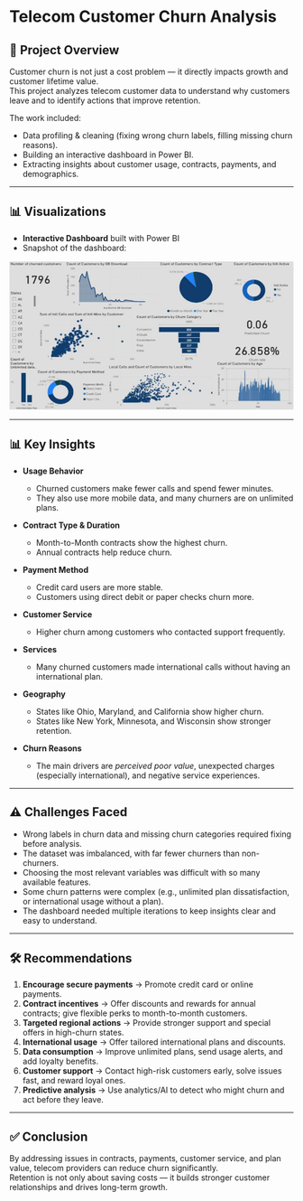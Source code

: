 # Telecom Customer Churn Analysis

## 📌 Project Overview
Customer churn is not just a cost problem — it directly impacts growth and customer lifetime value.  
This project analyzes telecom customer data to understand why customers leave and to identify actions that improve retention.  

The work included:
- Data profiling & cleaning (fixing wrong churn labels, filling missing churn reasons).  
- Building an interactive dashboard in Power BI.  
- Extracting insights about customer usage, contracts, payments, and demographics.  

---

## 📊 Visualizations
- **Interactive Dashboard** built with Power BI  
- Snapshot of the dashboard:  

![Customer Churn Dashboard](dashboard)  

---

## 📊 Key Insights
- **Usage Behavior**  
  - Churned customers make fewer calls and spend fewer minutes.  
  - They also use more mobile data, and many churners are on unlimited plans.  

- **Contract Type & Duration**  
  - Month-to-Month contracts show the highest churn.  
  - Annual contracts help reduce churn.  

- **Payment Method**  
  - Credit card users are more stable.  
  - Customers using direct debit or paper checks churn more.  

- **Customer Service**  
  - Higher churn among customers who contacted support frequently.  

- **Services**  
  - Many churned customers made international calls without having an international plan.  

- **Geography**  
  - States like Ohio, Maryland, and California show higher churn.  
  - States like New York, Minnesota, and Wisconsin show stronger retention.  

- **Churn Reasons**  
  - The main drivers are *perceived poor value*, unexpected charges (especially international), and negative service experiences.  

---

## ⚠️ Challenges Faced
- Wrong labels in churn data and missing churn categories required fixing before analysis.  
- The dataset was imbalanced, with far fewer churners than non-churners.  
- Choosing the most relevant variables was difficult with so many available features.  
- Some churn patterns were complex (e.g., unlimited plan dissatisfaction, or international usage without a plan).  
- The dashboard needed multiple iterations to keep insights clear and easy to understand.  

---

## 🛠️ Recommendations
1. **Encourage secure payments** → Promote credit card or online payments.  
2. **Contract incentives** → Offer discounts and rewards for annual contracts; give flexible perks to month-to-month customers.  
3. **Targeted regional actions** → Provide stronger support and special offers in high-churn states.  
4. **International usage** → Offer tailored international plans and discounts.  
5. **Data consumption** → Improve unlimited plans, send usage alerts, and add loyalty benefits.  
6. **Customer support** → Contact high-risk customers early, solve issues fast, and reward loyal ones.  
7. **Predictive analysis** → Use analytics/AI to detect who might churn and act before they leave.  

---

## ✅ Conclusion
By addressing issues in contracts, payments, customer service, and plan value, telecom providers can reduce churn significantly.  
Retention is not only about saving costs — it builds stronger customer relationships and drives long-term growth.  
